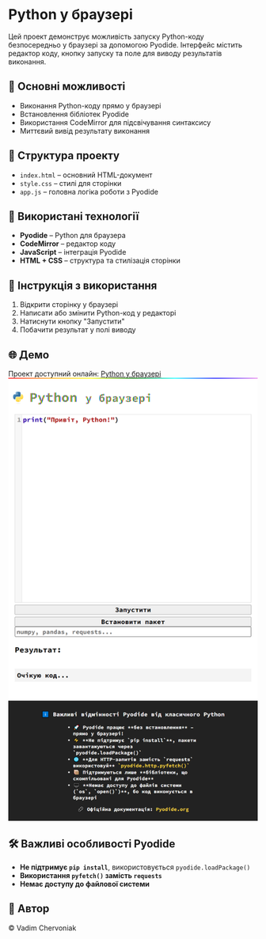 # Python у браузері

Цей проект демонструє можливість запуску Python-коду безпосередньо у браузері за допомогою Pyodide. Інтерфейс містить редактор коду, кнопку запуску та поле для виводу результатів виконання.

## 🚀 Основні можливості
- Виконання Python-коду прямо у браузері
- Встановлення бібліотек Pyodide
- Використання CodeMirror для підсвічування синтаксису
- Миттєвий вивід результату виконання

## 📂 Структура проекту
- `index.html` – основний HTML-документ
- `style.css` – стилі для сторінки
- `app.js` – головна логіка роботи з Pyodide

## 📜 Використані технології
- **Pyodide** – Python для браузера
- **CodeMirror** – редактор коду
- **JavaScript** – інтеграція Pyodide
- **HTML + CSS** – структура та стилізація сторінки

## 🔧 Інструкція з використання
1. Відкрити сторінку у браузері
2. Написати або змінити Python-код у редакторі
3. Натиснути кнопку "Запустити"
4. Побачити результат у полі виводу

## 🌐 Демо
Проект доступний онлайн: [Python у браузері](https://vadim4web.github.io/python/)
![screenshot.png](screenshot.png)

## 🛠 Важливі особливості Pyodide
- **Не підтримує `pip install`**, використовується `pyodide.loadPackage()`
- **Використання `pyfetch()` замість `requests`**
- **Немає доступу до файлової системи**

## 📢 Автор
© Vadim Chervoniak

